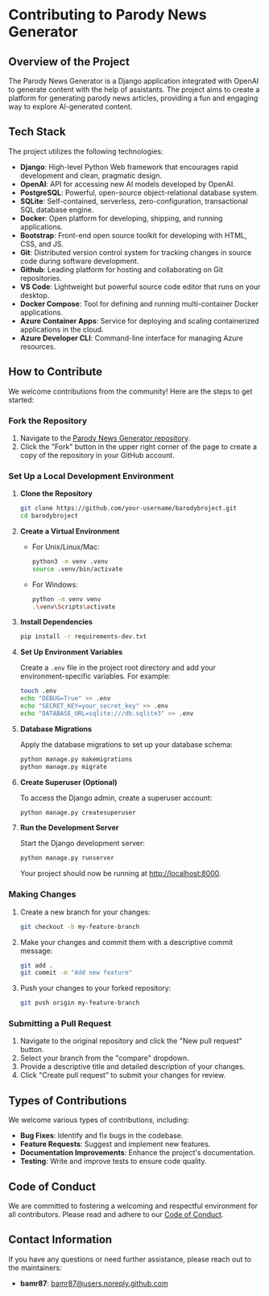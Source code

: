 # Contributing to Parody News Generator

## Overview of the Project

The Parody News Generator is a Django application integrated with OpenAI to generate content with the help of assistants. The project aims to create a platform for generating parody news articles, providing a fun and engaging way to explore AI-generated content.

## Tech Stack

The project utilizes the following technologies:

- **Django**: High-level Python Web framework that encourages rapid development and clean, pragmatic design.
- **OpenAI**: API for accessing new AI models developed by OpenAI.
- **PostgreSQL**: Powerful, open-source object-relational database system.
- **SQLite**: Self-contained, serverless, zero-configuration, transactional SQL database engine.
- **Docker**: Open platform for developing, shipping, and running applications.
- **Bootstrap**: Front-end open source toolkit for developing with HTML, CSS, and JS.
- **Git**: Distributed version control system for tracking changes in source code during software development.
- **Github**: Leading platform for hosting and collaborating on Git repositories.
- **VS Code**: Lightweight but powerful source code editor that runs on your desktop.
- **Docker Compose**: Tool for defining and running multi-container Docker applications.
- **Azure Container Apps**: Service for deploying and scaling containerized applications in the cloud.
- **Azure Developer CLI**: Command-line interface for managing Azure resources.

## How to Contribute

We welcome contributions from the community! Here are the steps to get started:

### Fork the Repository

1. Navigate to the [Parody News Generator repository](https://github.com/bamr87/barodybroject).
2. Click the "Fork" button in the upper right corner of the page to create a copy of the repository in your GitHub account.

### Set Up a Local Development Environment

1. **Clone the Repository**

   ```sh
   git clone https://github.com/your-username/barodybroject.git
   cd barodybroject
   ```

2. **Create a Virtual Environment**

   - For Unix/Linux/Mac:

     ```sh
     python3 -m venv .venv
     source .venv/bin/activate
     ```

   - For Windows:

     ```sh
     python -m venv venv
     .\venv\Scripts\activate
     ```

3. **Install Dependencies**

   ```sh
   pip install -r requirements-dev.txt
   ```

4. **Set Up Environment Variables**

   Create a `.env` file in the project root directory and add your environment-specific variables. For example:

   ```sh
   touch .env
   echo "DEBUG=True" >> .env
   echo "SECRET_KEY=your_secret_key" >> .env
   echo "DATABASE_URL=sqlite:///db.sqlite3" >> .env
   ```

5. **Database Migrations**

   Apply the database migrations to set up your database schema:

   ```sh
   python manage.py makemigrations
   python manage.py migrate
   ```

6. **Create Superuser (Optional)**

   To access the Django admin, create a superuser account:

   ```sh
   python manage.py createsuperuser
   ```

7. **Run the Development Server**

   Start the Django development server:

   ```sh
   python manage.py runserver
   ```

   Your project should now be running at [http://localhost:8000](http://localhost:8000).

### Making Changes

1. Create a new branch for your changes:

   ```sh
   git checkout -b my-feature-branch
   ```

2. Make your changes and commit them with a descriptive commit message:

   ```sh
   git add .
   git commit -m "Add new feature"
   ```

3. Push your changes to your forked repository:

   ```sh
   git push origin my-feature-branch
   ```

### Submitting a Pull Request

1. Navigate to the original repository and click the "New pull request" button.
2. Select your branch from the "compare" dropdown.
3. Provide a descriptive title and detailed description of your changes.
4. Click "Create pull request" to submit your changes for review.

## Types of Contributions

We welcome various types of contributions, including:

- **Bug Fixes**: Identify and fix bugs in the codebase.
- **Feature Requests**: Suggest and implement new features.
- **Documentation Improvements**: Enhance the project's documentation.
- **Testing**: Write and improve tests to ensure code quality.

## Code of Conduct

We are committed to fostering a welcoming and respectful environment for all contributors. Please read and adhere to our [Code of Conduct](CODE_OF_CONDUCT.md).

## Contact Information

If you have any questions or need further assistance, please reach out to the maintainers:

- **bamr87**: [bamr87@users.noreply.github.com](mailto:bamr87@users.noreply.github.com)
